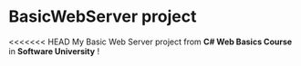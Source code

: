 # BasicWebServer project

<<<<<<< HEAD
My Basic Web Server project from **C# Web Basics Course** in **Software University** ! 
